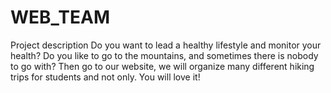 # WEB_TEAM  

Project description
Do you want to lead a healthy lifestyle and monitor your health? Do you like to go to the mountains, and sometimes there is nobody to go with? Then go to our website, we will organize many different hiking trips for students and not only. You will love it!
